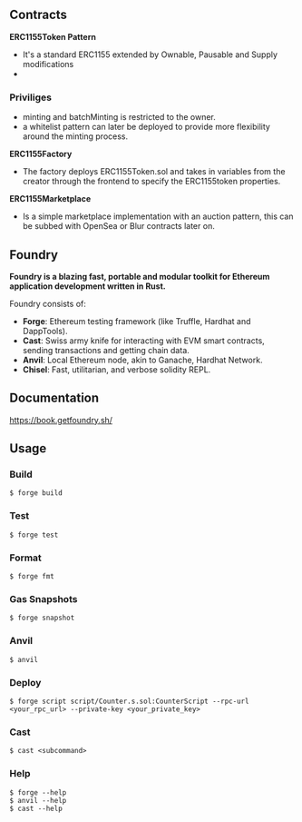 ## Contracts

**ERC1155Token Pattern**

- It's a standard ERC1155 extended by Ownable, Pausable and Supply modifications
-

### Priviliges

- minting and batchMinting is restricted to the owner.
- a whitelist pattern can later be deployed to provide more flexibility around the minting process.

**ERC1155Factory**

- The factory deploys ERC1155Token.sol and takes in variables from the creator through the frontend to specify the ERC1155token properties.

**ERC1155Marketplace**

- Is a simple marketplace implementation with an auction pattern, this can be subbed with OpenSea or Blur contracts later on.

## Foundry

**Foundry is a blazing fast, portable and modular toolkit for Ethereum application development written in Rust.**

Foundry consists of:

- **Forge**: Ethereum testing framework (like Truffle, Hardhat and DappTools).
- **Cast**: Swiss army knife for interacting with EVM smart contracts, sending transactions and getting chain data.
- **Anvil**: Local Ethereum node, akin to Ganache, Hardhat Network.
- **Chisel**: Fast, utilitarian, and verbose solidity REPL.

## Documentation

https://book.getfoundry.sh/

## Usage

### Build

```shell
$ forge build
```

### Test

```shell
$ forge test
```

### Format

```shell
$ forge fmt
```

### Gas Snapshots

```shell
$ forge snapshot
```

### Anvil

```shell
$ anvil
```

### Deploy

```shell
$ forge script script/Counter.s.sol:CounterScript --rpc-url <your_rpc_url> --private-key <your_private_key>
```

### Cast

```shell
$ cast <subcommand>
```

### Help

```shell
$ forge --help
$ anvil --help
$ cast --help
```
